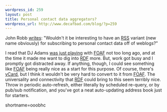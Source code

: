 ```yaml
--- 
wordpress_id: 259
layout: post
title: Personal contact data aggregators?
wordpress_url: http://www.decafbad.com/blog/?p=259
---
```

<p>John Robb <a href="http://jrobb.userland.com/2002/09/19.html#a2542">writes</a>: "Wouldn't it be interesting to have an <a href="http://www.decafbad.com/twiki/bin/view/Main/RSS">RSS</a> variant (new name obviously) for subscribing to personal contact data off of weblogs?"</p>
<p>I read that DJ Adams <a href="http://www.pipetree.com/qmacro/2002/Jul/15#foaf">was just playing</a> with <a href="http://xmlns.com/foaf/0.1/">FOAF</a> not too long ago, and at the time it made me want to dig into <a href="http://www.decafbad.com/twiki/bin/view/Main/RDF">RDF</a> more.  But, work got busy and I promptly got distracted away.  If anything, though, I could see something like <a href="http://www.decafbad.com/twiki/bin/view/Main/FOAF">FOAF</a> being really nice as a start for this purpose.  Of course, there's <a href="http://www.imc.org/pdi/">vCard</a>, but I think it wouldn't be very hard to convert to it from <a href="http://www.decafbad.com/twiki/bin/view/Main/FOAF">FOAF</a>.  The universality and connectivity that <a href="http://www.decafbad.com/twiki/bin/view/Main/RDF">RDF</a> could bring to this seem terribly nice.  Throw in periodic auto-refresh, either literally by scheduled re-query, or by pub/sub notification, and you've got a neat auto-updating address book just for starters.</p>
<!--more-->
shortname=ooobhc
